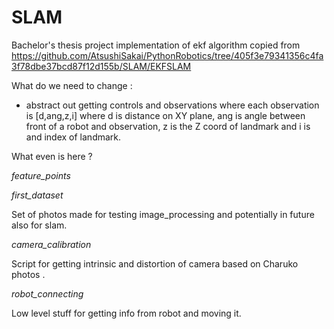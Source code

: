 # SLAM
Bachelor's thesis project 
implementation of  ekf algorithm copied from 
https://github.com/AtsushiSakai/PythonRobotics/tree/405f3e79341356c4fa3f78dbe37bcd87f12d155b/SLAM/EKFSLAM

What do we need to change :

- abstract out getting controls and observations where each observation is [d,ang,z,i] where d is distance on XY plane, ang is angle between front of a robot and observation, z is the Z coord of landmark and i is and index of landmark.


What even is here ?

*feature_points*



*first_dataset*

Set of photos made for testing image_processing and potentially in future also for slam.

*camera_calibration*

Script for getting intrinsic and distortion of camera based on Charuko photos . 

*robot_connecting*

Low level stuff for getting info from robot and moving it.